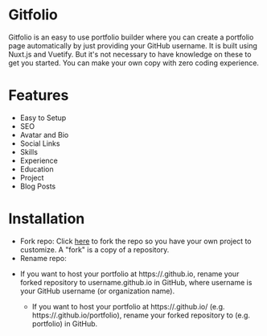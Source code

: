 # Gitfolio
Gitfolio is an easy to use portfolio builder where you can create a portfolio page automatically by just providing your GitHub username. It is built using Nuxt.js and Vuetify. But it's not necessary to have knowledge on these to get you started. You can make your own copy with zero coding experience.

# Features
* Easy to Setup
* SEO
* Avatar and Bio
* Social Links
* Skills
* Experience
* Education
* Project
* Blog Posts

# Installation
* Fork repo: Click [here](https://github.com/MehdiRtal/Gitfolio/fork) to fork the repo so you have your own project to customize. A "fork" is a copy of a repository.
* Rename repo:
- If you want to host your portfolio at https://<USERNAME>.github.io, rename your forked repository to username.github.io in GitHub, where username is your GitHub username (or organization name).
  - If you want to host your portfolio at https://<USERNAME>.github.io/<REPO> (e.g. https://<USERNAME>.github.io/portfolio), rename your forked repository to <REPO> (e.g. portfolio) in GitHub.
